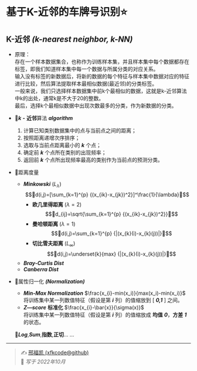 # 基于K-近邻的车牌号识别⭐
## K-近邻 ***(k-nearest neighbor, k-NN)***
- 原理：  
  存在一个样本数据集合，也称作为训练样本集，并且样本集中每个数据都存在标签，即我们知道样本集中每一个数据与所属分类的对应关系。  
  输入没有标签的新数据后，将新的数据的每个特征与样本集中数据对应的特征进行比较，然后算法提取样本最相似数据(最近邻)的分类标签。  
  一般来说，我们只选择样本数据集中前k个最相似的数据，这就是k-近邻算法中k的出处，通常k是不大于20的整数。  
  最后，选择k个最相似数据中出现次数最多的分类，作为新数据的分类。
- 🧠***k*** **-** **近邻**算法 ***algorithm***
  1. 计算已知类别数据集中的点与当前点之间的距离；
  2. 按照距离递增次序排序；
  3. 选取与当前点距离最小的 ***k*** 个点；
  4. 确定前 ***k*** 个点所在类别的出现频率；
  5. 返回前 ***k*** 个点所出现频率最高的类别作为当前点的预测分类。
- 📐距离度量  
  - ***Minkowski*** ($L_{\lambda}$)  
    $$📌d(i,j)=[\sum_{k=1}^{p} {(x_{ik}-x_{jk})^2}]^\frac{1}{\lambda}📌$$  
    - **欧几里得距离** ($\lambda=2$)  
    $$📌d_{ij}=\sqrt{\sum_{k=1}^{p} {(x_{ik}-x_{jk})^2}}📌$$ 
    - **曼哈顿距离** ($\lambda=1$)  
    $$📌d(i,j)=\sum_{k=1}^{p} {|(x_{k}(i)-x_{k}(j))|}📌$$
    - **切比雪夫距离** ($L_{\infty}$)  
    $$📌d(i,j)=\underset{k}{max} {|(x_{k}(i)-x_{k}(j))|}📌$$ 
  - ***Bray-Curtis Dist***
  - ***Canberra Dist***
- 💾属性归一化 ***(Normalization)***  
  - ***Min-Max Normalization***
  $\frac{x_{i}-min(x_i)}{max(x_i)-min(x_i)}$  
  将训练集中某一列数值特征（假设是第 ***i*** 列）的值缩放到 [ ***0,1*** ] 之间。
  - ***Z—score*** **标准化**
  $\frac{x_{i}-\bar{x}}{\sigma(x)}$   
  将训练集中某一列数值特征（假设是第 ***i*** 列）的值缩放成 **均值** ***0***，**方差** ***1*** 的状态。

  📢***Log***,***Sum***,**指数**,**正切**... ...




---
> ✍️ [邢福凯 (xfkcode@github)](https://github.com/xfkcode)  
> 📅 *写于 2022年10月*